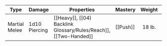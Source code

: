 | Type          | Damage        | Properties                           | Mastery  | Weight | Cost |
| ------------- | ------------- | ------------------------------------ | -------- | :----: | :--: |
| Martial Melee | 1d10 Piercing | [[Heavy]], [[04) Backlink Glossary/Rules/Reach]], [[Two-Handed]] | [[Push]] | 18 lb. | 5 GP |